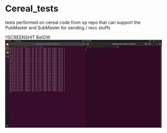 # Cereal_tests
tests performed on cereal code from op repo that can support the PubMaster and SubMaster for sending / recc stuffs

!!SCREENSHIT BelOW
![Screenshot of Running](https://github.com/abbyzak/Cereal_tests/blob/main/Screenshot%20from%202023-12-11%2006-55-04.png)
